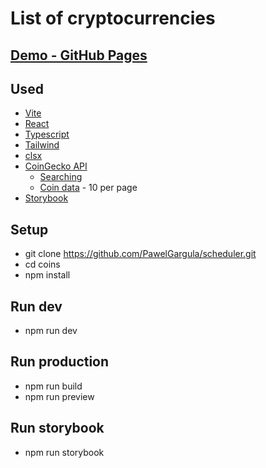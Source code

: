 # List of cryptocurrencies

## [Demo - GitHub Pages](https://pawelgargula.github.io/coins/)

## Used

- [Vite](https://vitejs.dev/guide/)
- [React](https://react.dev/)
- [Typescript](https://www.typescriptlang.org/)
- [Tailwind](https://tailwindcss.com/)
- [clsx](https://www.npmjs.com/package/clsx)
- [CoinGecko API](https://docs.coingecko.com/v3.0.1/reference/introduction)
  - [Searching](https://docs.coingecko.com/v3.0.1/reference/search-data)
  - [Coin data](https://docs.coingecko.com/v3.0.1/reference/coins-markets) - 10 per page
- [Storybook](https://storybook.js.org/)

## Setup

- git clone https://github.com/PawelGargula/scheduler.git
- cd coins
- npm install

## Run dev

- npm run dev

## Run production

- npm run build
- npm run preview

## Run storybook

- npm run storybook
